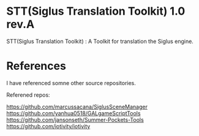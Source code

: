 # STT(Siglus Translation Toolkit) 1.0 rev.A

STT(Siglus Translation Toolkit) : A Toolkit for translation the Siglus engine.  


# References
I have referenced somne other source repositories.

Referened repos:  
  
https://github.com/marcussacana/SiglusSceneManager  
https://github.com/yanhua0518/GALgameScriptTools  
https://github.com/jansonseth/Summer-Pockets-Tools  
https://github.com/iotivity/iotivity  
